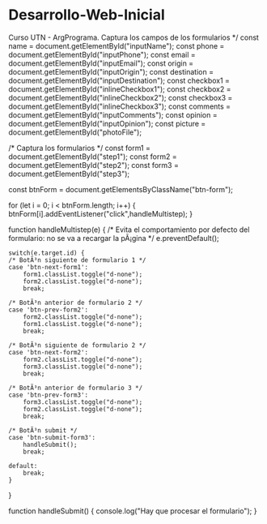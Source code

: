 # Desarrollo-Web-Inicial
Curso UTN - ArgPrograma.
Captura los campos de los formularios */
const name = document.getElementById("inputName");
const phone = document.getElementById("inputPhone");
const email = document.getElementById("inputEmail");
const origin = document.getElementById("inputOrigin");
const destination = document.getElementById("inputDestination");
const checkbox1 = document.getElementById("inlineCheckbox1");
const checkbox2 = document.getElementById("inlineCheckbox2");
const checkbox3 = document.getElementById("inlineCheckbox3");
const comments = document.getElementById("inputComments");
const opinion = document.getElementById("inputOpinion");
const picture = document.getElementById("photoFile");



/* Captura los formularios */
const form1 = document.getElementById("step1");
const form2 = document.getElementById("step2");
const form3 = document.getElementById("step3");

const btnForm = document.getElementsByClassName("btn-form");

for (let i = 0; i < btnForm.length; i++) {
	btnForm[i].addEventListener("click",handleMultistep);
}

function handleMultistep(e) {
	/* Evita el comportamiento por defecto del formulario: no se va a recargar la pÃ¡gina */
	e.preventDefault();

	switch(e.target.id) {
	/* BotÃ³n siguiente de formulario 1 */
	case 'btn-next-form1':
		form1.classList.toggle("d-none");
		form2.classList.toggle("d-none");
		break;

	/* BotÃ³n anterior de formulario 2 */
	case 'btn-prev-form2':
		form2.classList.toggle("d-none");
		form1.classList.toggle("d-none");
		break;

	/* BotÃ³n siguiente de formulario 2 */
	case 'btn-next-form2':
		form2.classList.toggle("d-none");
		form3.classList.toggle("d-none");
		break;

	/* BotÃ³n anterior de formulario 3 */
	case 'btn-prev-form3':
		form3.classList.toggle("d-none");
		form2.classList.toggle("d-none");
		break;

	/* BotÃ³n submit */
	case 'btn-submit-form3':
		handleSubmit();
		break;

	default:
		break;
	}
}

function handleSubmit() {
	console.log("Hay que procesar el formulario");
}
